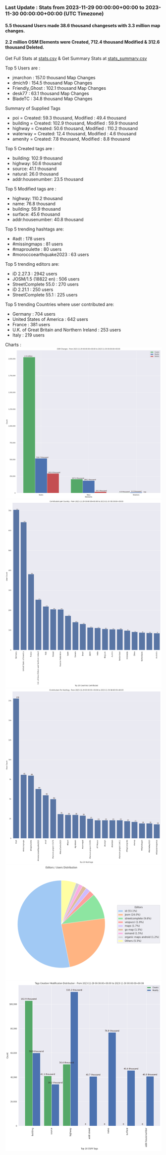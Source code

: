 ### Last Update : Stats from 2023-11-29 00:00:00+00:00 to 2023-11-30 00:00:00+00:00 (UTC Timezone)

#### 5.5 thousand Users made 38.6 thousand changesets with 3.3 million map changes.
#### 2.2 million OSM Elements were Created, 712.4 thousand Modified & 312.6 thousand Deleted.
Get Full Stats at [stats.csv](/stats/Global/Daily/stats.csv)
 & Get Summary Stats at [stats_summary.csv](/stats/Global/Daily/stats_summary.csv)

Top 5 Users are : 
- jmarchon : 157.0 thousand Map Changes
- dmich9 : 154.5 thousand Map Changes
- Friendly_Ghost : 102.1 thousand Map Changes
- desk77 : 63.1 thousand Map Changes
- BladeTC : 34.8 thousand Map Changes

Summary of Supplied Tags
- poi = Created: 59.3 thousand, Modified : 49.4 thousand
- building = Created: 102.9 thousand, Modified : 59.9 thousand
- highway = Created: 50.6 thousand, Modified : 110.2 thousand
- waterway = Created: 12.4 thousand, Modified : 4.6 thousand
- amenity = Created: 7.8 thousand, Modified : 8.8 thousand


Top 5 Created tags are :
- building: 102.9 thousand
- highway: 50.6 thousand
- source: 41.1 thousand
- natural: 26.0 thousand
- addr:housenumber: 23.5 thousand


Top 5 Modified tags are :
- highway: 110.2 thousand
- name: 76.8 thousand
- building: 59.9 thousand
- surface: 45.6 thousand
- addr:housenumber: 40.8 thousand


Top 5 trending hashtags are:
- #adt : 178 users
- #missingmaps : 81 users
- #maproulette : 80 users
- #moroccoearthquake2023 : 63 users


Top 5 trending editors are:
- iD 2.27.3 : 2942 users
- JOSM/1.5 (18822 en) : 506 users
- StreetComplete 55.0 : 270 users
- iD 2.21.1 : 250 users
- StreetComplete 55.1 : 225 users


Top 5 trending Countries where user contributed are:
- Germany : 704 users
- United States of America : 642 users
- France : 381 users
- U.K. of Great Britain and Northern Ireland : 253 users
- Italy : 219 users


 Charts : 
![Alt text](./stats_osm_changes.png) 
![Alt text](./stats_users_per_country.png) 
![Alt text](./stats_users_per_hashtag.png) 
![Alt text](./stats_editors_pie_chart.png) 
![Alt text](./stats_tags.png) 
